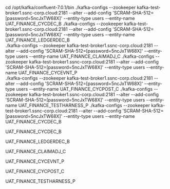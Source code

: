 cd /opt/kafka/confluent-7.0.1/bin
./kafka-configs --zookeeper kafka-test-broker1.ssnc-corp.cloud:2181 --alter --add-config 'SCRAM-SHA-512=[password=5ncJxTW68X]' --entity-type users --entity-name UAT_FINANCE_CYCDEC_B
./kafka-configs --zookeeper kafka-test-broker1.ssnc-corp.cloud:2181 --alter --add-config 'SCRAM-SHA-512=[password=5ncJxTW68X]' --entity-type users --entity-name UAT_FINANCE_LEDGERDEC_B	
./kafka-configs --zookeeper kafka-test-broker1.ssnc-corp.cloud:2181 --alter --add-config 'SCRAM-SHA-512=[password=5ncJxTW68X]' --entity-type users --entity-name UAT_FINANCE_CLAIMADJ_C
./kafka-configs --zookeeper kafka-test-broker1.ssnc-corp.cloud:2181 --alter --add-config 'SCRAM-SHA-512=[password=5ncJxTW68X]' --entity-type users --entity-name UAT_FINANCE_CYCEVNT_P	
./kafka-configs --zookeeper kafka-test-broker1.ssnc-corp.cloud:2181 --alter --add-config 'SCRAM-SHA-512=[password=5ncJxTW68X]' --entity-type users --entity-name UAT_FINANCE_CYCPOST_C
./kafka-configs --zookeeper kafka-test-broker1.ssnc-corp.cloud:2181 --alter --add-config 'SCRAM-SHA-512=[password=5ncJxTW68X]' --entity-type users --entity-name UAT_FINANCE_TESTHARNESS_P
./kafka-configs --zookeeper kafka-test-broker1.ssnc-corp.cloud:2181 --alter --add-config 'SCRAM-SHA-512=[password=5ncJxTW68X]' --entity-type users --entity-name UAT_FINANCE_CYCDEC_B


UAT_FINANCE_CYCDEC_B	

UAT_FINANCE_LEDGERDEC_B	

UAT_FINANCE_CLAIMADJ_C	

UAT_FINANCE_CYCEVNT_P	

UAT_FINANCE_CYCPOST_C	
	
UAT_FINANCE_TESTHARNESS_P
